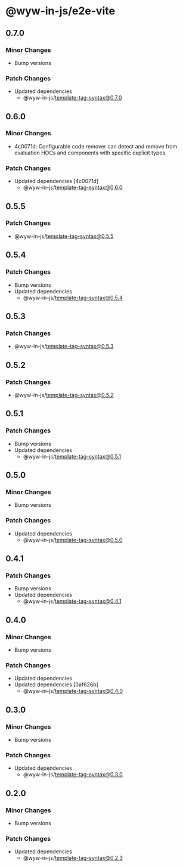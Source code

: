 # @wyw-in-js/e2e-vite

## 0.7.0

### Minor Changes

- Bump versions

### Patch Changes

- Updated dependencies
  - @wyw-in-js/template-tag-syntax@0.7.0

## 0.6.0

### Minor Changes

- 4c0071d: Configurable code remover can detect and remove from evaluation HOCs and components with specific explicit types.

### Patch Changes

- Updated dependencies [4c0071d]
  - @wyw-in-js/template-tag-syntax@0.6.0

## 0.5.5

### Patch Changes

- @wyw-in-js/template-tag-syntax@0.5.5

## 0.5.4

### Patch Changes

- Bump versions
- Updated dependencies
  - @wyw-in-js/template-tag-syntax@0.5.4

## 0.5.3

### Patch Changes

- @wyw-in-js/template-tag-syntax@0.5.3

## 0.5.2

### Patch Changes

- @wyw-in-js/template-tag-syntax@0.5.2

## 0.5.1

### Patch Changes

- Bump versions
- Updated dependencies
  - @wyw-in-js/template-tag-syntax@0.5.1

## 0.5.0

### Minor Changes

- Bump versions

### Patch Changes

- Updated dependencies
  - @wyw-in-js/template-tag-syntax@0.5.0

## 0.4.1

### Patch Changes

- Bump versions
- Updated dependencies
  - @wyw-in-js/template-tag-syntax@0.4.1

## 0.4.0

### Minor Changes

- Bump versions

### Patch Changes

- Updated dependencies
- Updated dependencies [0af626b]
  - @wyw-in-js/template-tag-syntax@0.4.0

## 0.3.0

### Minor Changes

- Bump versions

### Patch Changes

- Updated dependencies
  - @wyw-in-js/template-tag-syntax@0.3.0

## 0.2.0

### Minor Changes

- Bump versions

### Patch Changes

- Updated dependencies
  - @wyw-in-js/template-tag-syntax@0.2.3
